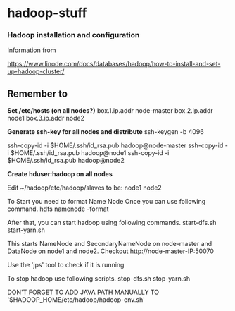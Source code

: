# hadoop-stuff
### Hadoop installation and configuration

Information from

https://www.linode.com/docs/databases/hadoop/how-to-install-and-set-up-hadoop-cluster/


## Remember to
**Set /etc/hosts (on all nodes?)**
box.1.ip.addr    node-master
box.2.ip.addr    node1
box.3.ip.addr    node2


**Generate ssh-key for all nodes and distribute**
ssh-keygen -b 4096

ssh-copy-id -i $HOME/.ssh/id_rsa.pub hadoop@node-master
ssh-copy-id -i $HOME/.ssh/id_rsa.pub hadoop@node1
ssh-copy-id -i $HOME/.ssh/id_rsa.pub hadoop@node2


**Create hduser:hadoop on all nodes**

Edit ~/hadoop/etc/hadoop/slaves to be:
node1
node2


To Start you need to format Name Node Once you can use following command.
hdfs namenode -format


After that, you can start hadoop using following commands.
start-dfs.sh
start-yarn.sh

This starts NameNode and SecondaryNameNode on node-master and DataNode on node1 and node2.
Checkout http://node-master-IP:50070


Use the 'jps' tool to check if it is running


To stop hadoop use following scripts.
stop-dfs.sh
stop-yarn.sh

DON'T FORGET TO ADD JAVA PATH MANUALLY TO '$HADOOP_HOME/etc/hadoop/hadoop-env.sh'


